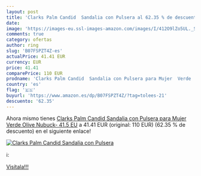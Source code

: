 ```yaml
---
layout: post
title: 'Clarks Palm Candid  Sandalia con Pulsera al 62.35 % de descuento'
date: 
image: 'https://images-eu.ssl-images-amazon.com/images/I/412O9lZo5UL._SL200_.jpg'
comments: true
category: ofertas
author: ring
slug: 'B07FSPZT4Z-es'
actualPrice: 41.41 EUR
currency: EUR
price: 41.41
comparePrice: 110 EUR
prodname: 'Clarks Palm Candid  Sandalia con Pulsera para Mujer  Verde  Olive Nubuck-   41.5 EU'
country: 'es'
flag: '🇪🇸'
buyurl: 'https://www.amazon.es/dp/B07FSPZT4Z/?tag=tolees-21'
descuento: '62.35'
---
```


Ahora mismo tienes [Clarks Palm Candid  Sandalia con Pulsera para Mujer  Verde  Olive Nubuck-   41.5 EU](https://www.amazon.es/dp/B07FSPZT4Z/?tag=tolees-21) a 41.41 EUR (original: 110 EUR) (62.35 %  de descuento) en el siguiente enlace!

[![Clarks Palm Candid  Sandalia con Pulsera](https://images-eu.ssl-images-amazon.com/images/I/412O9lZo5UL._SL200_.jpg)](https://www.amazon.es/dp/B07FSPZT4Z/?tag=tolees-21)

ℹ️:


[Visítala!!!](https://www.amazon.es/dp/B07FSPZT4Z/?tag=tolees-21)
